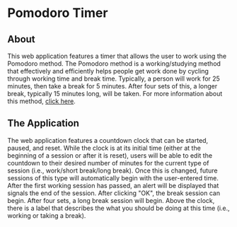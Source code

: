 # Pomodoro Timer

## About

This web application features a timer that allows the user to work using the Pomodoro method. The Pomodoro method is a working/studying method that effectively and efficiently helps people get work done by cycling through working time and break time. Typically, a person will work for 25 minutes, then take a break for 5 minutes. After four sets of this, a longer break, typically 15 minutes long, will be taken. For more information about this method, [click here](https://thrive.arizona.edu/news/use-procrastination-your-advantage-pomodoro-technique#:~:text=The%20Pomodoro%20Technique%20was%20developed,minutes%20and%20take%20a%20break.).


## The Application

The web application features a countdown clock that can be started, paused, and reset. While the clock is at its initial time (either at the beginning of a session or after it is reset), users will be able to edit the countdown to their desired number of minutes for the current type of session (i.e., work/short break/long break). Once this is changed, future sessions of this type will automatically begin with the user-entered time. After the first working session has passed, an alert will be displayed that signals the end of the session. After clicking "OK", the break session can begin. After four sets, a long break session will begin. Above the clock, there is a label that describes the what you should be doing at this time (i.e., working or taking a break). 
